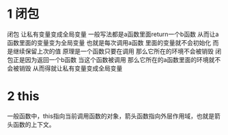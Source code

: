 # 1 闭包
闭包 让私有变量变成全局变量 一般写法都是a函数里面return一个b函数 从而让a函数里面的变量变为全局变量 也就是每次调用a函数 里面的变量就不会初始化 而是继续保留上次的值 原理是一个函数只要在调用 那么它所在的环境不会被销毁 闭包正是因为返回一个b函数 当这个函数被调用 那么它所在的a函数里面的环境就不会被销毁 从而得就让私有变量变成全局变量
# 2 this
一般函数中，this指向当前调用函数的对象，箭头函数指向外层作用域，也就是箭头函数的上下文。
